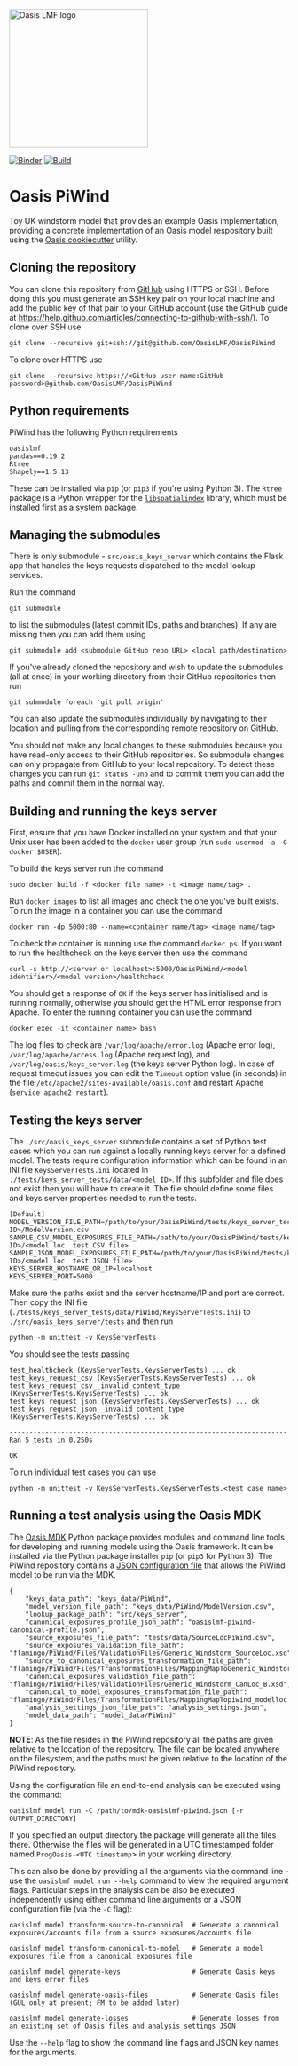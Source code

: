<img src="https://oasislmf.org/packages/oasis_theme_package/themes/oasis_theme/assets/src/oasis-lmf-colour.png" alt="Oasis LMF logo" width="250"/>

[![Binder](https://mybinder.org/badge.svg)](https://mybinder.org/v2/gh/OasisLMF/OasisPiWind/master) [![Build](http://ci.oasislmfdev.org/buildStatus/icon?job=pipeline_stable/oasis_PiWind)](http://ci.oasislmfdev.org/blue/organizations/jenkins/pipeline_stable%2Foasis_PiWind)

# Oasis PiWind
Toy UK windstorm model that provides an example Oasis implementation, providing a concrete implementation of an Oasis model respository built using the <a href="https://github.com/OasisLMF/cookiecutter-OasisModel">Oasis cookiecutter</a> utility.

## Cloning the repository

You can clone this repository from <a href="https://github.com/OasisLMF/OasisPiWind" target="_blank">GitHub</a> using HTTPS or SSH. Before doing this you must generate an SSH key pair on your local machine and add the public key of that pair to your GitHub account (use the GitHub guide at <a href="https://help.github.com/articles/connecting-to-github-with-ssh/" target="_blank">https://help.github.com/articles/connecting-to-github-with-ssh/</a>). To clone over SSH use

    git clone --recursive git+ssh://git@github.com/OasisLMF/OasisPiWind

To clone over HTTPS use

    git clone --recursive https://<GitHub user name:GitHub password>@github.com/OasisLMF/OasisPiWind

## Python requirements

PiWind has the following Python requirements

    oasislmf
    pandas==0.19.2
    Rtree
    Shapely==1.5.13

These can be installed via `pip` (or `pip3` if you're using Python 3). The `Rtree` package is a Python wrapper for the <a href="https://libspatialindex.github.io/" target="_blank">`libspatialindex`</a> library, which must be installed first as a system package.

## Managing the submodules

There is only submodule - `src/oasis_keys_server` which contains the Flask app that handles the keys requests dispatched to the model lookup services.

Run the command

    git submodule

to list the submodules (latest commit IDs, paths and branches). If any are missing then you can add them using

	git submodule add <submodule GitHub repo URL> <local path/destination>

If you've already cloned the repository and wish to update the submodules (all at once) in your working directory from their GitHub repositories then run

    git submodule foreach 'git pull origin'

You can also update the submodules individually by navigating to their location and pulling from the corresponding remote repository on GitHub.

You should not make any local changes to these submodules because you have read-only access to their GitHub repositories. So submodule changes can only propagate from GitHub to your local repository. To detect these changes you can run `git status -uno` and to commit them you can add the paths and commit them in the normal way.

## Building and running the keys server

First, ensure that you have Docker installed on your system and that your Unix user has been added to the `docker` user group (run `sudo usermod -a -G docker $USER`).

To build the keys server run the command

    sudo docker build -f <docker file name> -t <image name/tag> .

Run `docker images` to list all images and check the one you've built exists. To run the image in a container you can use the command

    docker run -dp 5000:80 --name=<container name/tag> <image name/tag>

To check the container is running use the command `docker ps`. If you want to run the healthcheck on the keys server then use the command

    curl -s http://<server or localhost>:5000/OasisPiWind/<model identifier>/<model version>/healthcheck

You should get a response of `OK` if the keys server has initialised and is running normally, otherwise you should get the HTML error response from Apache. To enter the running container you can use the command

    docker exec -it <container name> bash

The log files to check are `/var/log/apache/error.log` (Apache error log), `/var/log/apache/access.log` (Apache request log), and `/var/log/oasis/keys_server.log` (the keys server Python log). In case of request timeout issues you can edit the `Timeout` option value (in seconds) in the file `/etc/apache2/sites-available/oasis.conf` and restart Apache (`service apache2 restart`).

## Testing the keys server

The `./src/oasis_keys_server` submodule contains a set of Python test cases which you can run against a locally running keys server for a defined model. The tests require configuration information which can be found in an INI file `KeysServerTests.ini` located in `./tests/keys_server_tests/data/<model ID>`. If this subfolder and file does not exist then you will have to create it. The file should define some files and keys server properties needed to run the tests.

    [Default]
    MODEL_VERSION_FILE_PATH=/path/to/your/OasisPiWind/tests/keys_server_tests/data/<model ID>/ModelVersion.csv
    SAMPLE_CSV_MODEL_EXPOSURES_FILE_PATH=/path/to/your/OasisPiWind/tests/keys_server_tests/data/<model ID>/<model loc. test CSV file>
    SAMPLE_JSON_MODEL_EXPOSURES_FILE_PATH=/path/to/your/OasisPiWind/tests/keys_server_tests/data/<model ID>/<model loc. test JSON file>
    KEYS_SERVER_HOSTNAME_OR_IP=localhost
    KEYS_SERVER_PORT=5000

Make sure the paths exist and the server hostname/IP and port are correct. Then copy the INI file (`./tests/keys_server_tests/data/PiWind/KeysServerTests.ini`) to `./src/oasis_keys_server/tests` and then run

    python -m unittest -v KeysServerTests

You should see the tests passing

    test_healthcheck (KeysServerTests.KeysServerTests) ... ok
    test_keys_request_csv (KeysServerTests.KeysServerTests) ... ok
    test_keys_request_csv__invalid_content_type (KeysServerTests.KeysServerTests) ... ok
    test_keys_request_json (KeysServerTests.KeysServerTests) ... ok
    test_keys_request_json__invalid_content_type (KeysServerTests.KeysServerTests) ... ok

    ----------------------------------------------------------------------
    Ran 5 tests in 0.250s

    OK

To run individual test cases you can use

    python -m unittest -v KeysServerTests.KeysServerTests.<test case name>

## Running a test analysis using the Oasis MDK

The <a href="https://pypi.org/project/oasislmf/" target="_blank">Oasis MDK</a> Python package provides modules and command line tools for developing and running models using the Oasis framework. It can be installed via the Python package installer `pip` (or `pip3` for Python 3). The PiWind repository contains a <a href="https://github.com/OasisLMF/OasisPiWind/blob/master/mdk-oasislmf-piwind.json" target="_blank">JSON configuration file</a> that allows the PiWind model to be run via the MDK.

    {
        "keys_data_path": "keys_data/PiWind",
        "model_version_file_path": "keys_data/PiWind/ModelVersion.csv", 
        "lookup_package_path": "src/keys_server",
        "canonical_exposures_profile_json_path": "oasislmf-piwind-canonical-profile.json",
        "source_exposures_file_path": "tests/data/SourceLocPiWind.csv",
        "source_exposures_validation_file_path": "flamingo/PiWind/Files/ValidationFiles/Generic_Windstorm_SourceLoc.xsd",
        "source_to_canonical_exposures_transformation_file_path": "flamingo/PiWind/Files/TransformationFiles/MappingMapToGeneric_Windstorm_CanLoc_A.xslt",
        "canonical_exposures_validation_file_path": "flamingo/PiWind/Files/ValidationFiles/Generic_Windstorm_CanLoc_B.xsd",
        "canonical_to_model_exposures_transformation_file_path": "flamingo/PiWind/Files/TransformationFiles/MappingMapTopiwind_modelloc.xslt",
        "analysis_settings_json_file_path": "analysis_settings.json",
        "model_data_path": "model_data/PiWind"
    }

**NOTE**: As the file resides in the PiWind repository all the paths are given relative to the location of the repository. The file can be located anywhere on the filesystem, and the paths must be given relative to the location of the PiWind repository.

Using the configuration file an end-to-end analysis can be executed using the command:

	oasislmf model run -C /path/to/mdk-oasislmf-piwind.json [-r OUTPUT_DIRECTORY]

If you specified an output directory the package will generate all the files there. Otherwise the files will be generated in a UTC timestamped folder named `ProgOasis-<UTC timestamp`> in your working directory.

This can also be done by providing all the arguments via the command line - use the `oasislmf model run --help` command to view the required argument flags. Particular steps in the analysis can be also be executed independently using either command line arguments or a JSON configuration file (via the `-C` flag):

    oasislmf model transform-source-to-canonical  # Generate a canonical exposures/accounts file from a source exposures/accounts file

    oasislmf model transform-canonical-to-model   # Generate a model exposures file from a canonical exposures file

    oasislmf model generate-keys                  # Generate Oasis keys and keys error files

    oasislmf model generate-oasis-files           # Generate Oasis files (GUL only at present; FM to be added later)

    oasislmf model generate-losses                # Generate losses from an existing set of Oasis files and analysis settings JSON

Use the `--help` flag to show the command line flags and JSON key names for the arguments.
